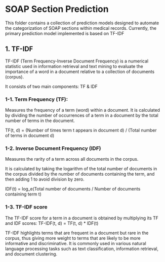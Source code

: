 # SOAP Section Prediction

This folder contains a collection of prediction models designed to automate the categorization of SOAP sections within medical records. Currently, the primary prediction model implemented is based on TF-IDF

## 1. TF-IDF

TF-IDF (Term Frequency-Inverse Document Frequency) is a numerical statistic used in information retrieval and text mining to evaluate the importance of a word in a document relative to a collection of documents (corpus). 

It consists of two main components: TF & IDF

### 1-1. Term Frequency (TF):

Measures the frequency of a term (word) within a document.
It is calculated by dividing the number of occurrences of a term in a document by the total number of terms in the document.

TF(t, d) = (Number of times term t appears in document d) / (Total number of terms in document d)

### 1-2. Inverse Document Frequency (IDF)

Measures the rarity of a term across all documents in the corpus.

It is calculated by taking the logarithm of the total number of documents in the corpus divided by the number of documents containing the term, and then adding 1 to avoid division by zero.

IDF(t) = log_e(Total number of documents / Number of documents containing term t)

### 1-3. TF-IDF score

The TF-IDF score for a term in a document is obtained by multiplying its TF and IDF scores:
TF-IDF(t, d) = TF(t, d) * IDF(t)

TF-IDF highlights terms that are frequent in a document but rare in the corpus, thus giving more weight to terms that are likely to be more informative and discriminative. It is commonly used in various natural language processing tasks such as text classification, information retrieval, and document clustering.
